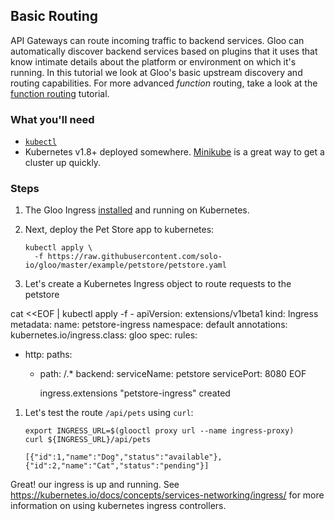 ## Basic Routing

API Gateways can route incoming traffic to backend services. Gloo can automatically discover backend services based on plugins that it uses that know intimate details about the platform or environment on which it's running. In this tutorial we look at Gloo's basic upstream discovery and routing capabilities. For more advanced *function* routing, take a look at the [function routing](../function_routing) tutorial.

### What you'll need
- [`kubectl`](https://kubernetes.io/docs/tasks/tools/install-kubectl/)
- Kubernetes v1.8+ deployed somewhere. [Minikube](https://kubernetes.io/docs/tasks/tools/install-minikube/) is a great way to get a cluster up quickly.

### Steps

1. The Gloo Ingress [installed](../../installation/README.md) and running on Kubernetes. 
 
1. Next, deploy the Pet Store app to kubernetes:

       kubectl apply \
         -f https://raw.githubusercontent.com/solo-io/gloo/master/example/petstore/petstore.yaml

1. Let's create a Kubernetes Ingress object to route requests to the petstore

cat <<EOF | kubectl apply -f -
apiVersion: extensions/v1beta1
kind: Ingress
metadata:
 name: petstore-ingress
 namespace: default
 annotations:
    kubernetes.io/ingress.class: gloo
spec:
 rules:
 - http:
     paths:
     - path: /.*
       backend:
         serviceName: petstore
         servicePort: 8080
EOF
        
       ingress.extensions "petstore-ingress" created

1. Let's test the route `/api/pets` using `curl`:

       export INGRESS_URL=$(glooctl proxy url --name ingress-proxy)
       curl ${INGRESS_URL}/api/pets
        
       [{"id":1,"name":"Dog","status":"available"},{"id":2,"name":"Cat","status":"pending"}]
        

Great! our ingress is up and running. See https://kubernetes.io/docs/concepts/services-networking/ingress/ for more information 
on using kubernetes ingress controllers.
